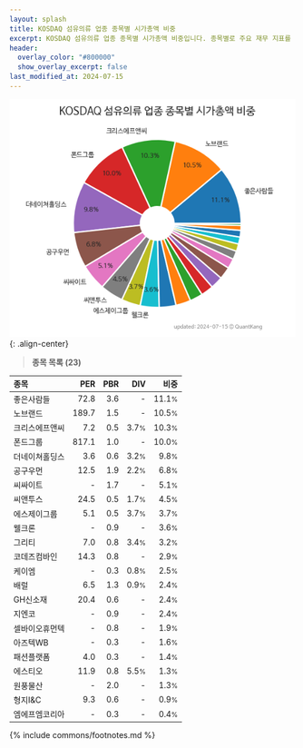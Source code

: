 ```yaml
---
layout: splash
title: KOSDAQ 섬유의류 업종 종목별 시가총액 비중
excerpt: KOSDAQ 섬유의류 업종 종목별 시가총액 비중입니다. 종목별로 주요 재무 지표를 함께 표시합니다.
header:
  overlay_color: "#800000"
  show_overlay_excerpt: false
last_modified_at: 2024-07-15
---
```



![KOSDAQ 섬유의류 업종 종목별 시가총액 비중](/stats/sector/images/kosdaq_업종_섬유의류_종목.png){: .align-center}


> **종목 목록 (23)**<a id="list"></a>

| **종목** | **PER** | **PBR** | **DIV** | **비중** |
| :------- | ------: | ------: | ------: | -------: |
| 좋은사람들 | 72.8 | 3.6 | - | 11.1<small>%</small> |
| 노브랜드 | 189.7 | 1.5 | - | 10.5<small>%</small> |
| 크리스에프앤씨 | 7.2 | 0.5 | 3.7<small>%</small> | 10.3<small>%</small> |
| 폰드그룹 | 817.1 | 1.0 | - | 10.0<small>%</small> |
| 더네이쳐홀딩스 | 3.6 | 0.6 | 3.2<small>%</small> | 9.8<small>%</small> |
| 공구우먼 | 12.5 | 1.9 | 2.2<small>%</small> | 6.8<small>%</small> |
| 씨싸이트 | - | 1.7 | - | 5.1<small>%</small> |
| 씨앤투스 | 24.5 | 0.5 | 1.7<small>%</small> | 4.5<small>%</small> |
| 에스제이그룹 | 5.1 | 0.5 | 3.7<small>%</small> | 3.7<small>%</small> |
| 웰크론 | - | 0.9 | - | 3.6<small>%</small> |
| 그리티 | 7.0 | 0.8 | 3.4<small>%</small> | 3.2<small>%</small> |
| 코데즈컴바인 | 14.3 | 0.8 | - | 2.9<small>%</small> |
| 케이엠 | - | 0.3 | 0.8<small>%</small> | 2.5<small>%</small> |
| 배럴 | 6.5 | 1.3 | 0.9<small>%</small> | 2.4<small>%</small> |
| GH신소재 | 20.4 | 0.6 | - | 2.4<small>%</small> |
| 지엔코 | - | 0.9 | - | 2.4<small>%</small> |
| 셀바이오휴먼텍 | - | 0.8 | - | 1.9<small>%</small> |
| 아즈텍WB | - | 0.3 | - | 1.6<small>%</small> |
| 패션플랫폼 | 4.0 | 0.3 | - | 1.4<small>%</small> |
| 에스티오 | 11.9 | 0.8 | 5.5<small>%</small> | 1.3<small>%</small> |
| 원풍물산 | - | 2.0 | - | 1.3<small>%</small> |
| 형지I&C | 9.3 | 0.6 | - | 0.9<small>%</small> |
| 엠에프엠코리아 | - | 0.3 | - | 0.4<small>%</small> |

{% include commons/footnotes.md %}